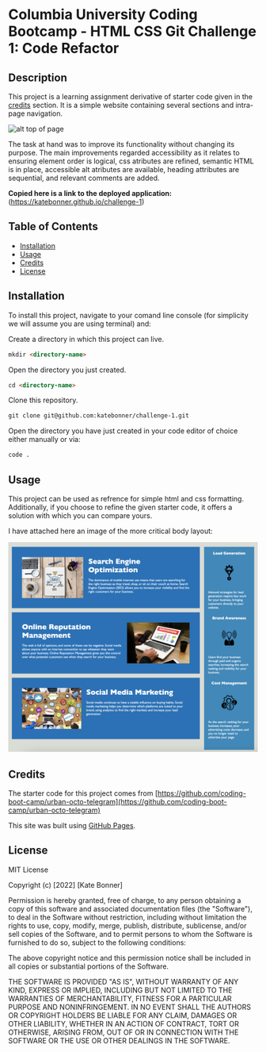 # Columbia University Coding Bootcamp - HTML CSS Git Challenge 1: Code Refactor

## Description

This project is a learning assignment derivative of starter code given in the [credits](#credits) section. It is a simple website containing several sections and intra-page navigation.

![alt top of page](README-images/top-of-page.png)

The task at hand was to improve its functionality without changing its purpose. The main improvements regarded accessibility as it relates to ensuring element order is logical, css atributes are refined, semantic HTML is in place, accessible alt atributes are available, heading attributes are sequential, and relevant comments are added.


**Copied here is a link to the deployed application:**
(https://katebonner.github.io/challenge-1)


## Table of Contents 

* [Installation](#installation)
* [Usage](#usage)
* [Credits](#credits)
* [License](#license)


## Installation

To install this project, navigate to your comand line console (for simplicity we will assume you are using terminal) and:

Create a directory in which this project can live.
```md
mkdir <directory-name>
```
Open the directory you just created.
```md
cd <directory-name>
```
Clone this repository.
```md
git clone git@github.com:katebonner/challenge-1.git
```
Open the directory you have just created in your code editor of choice either manually or via:
```md
code .
```

## Usage

This project can be used as refrence for simple html and css formatting. Additionally, if you choose to refine the given starter code, it offers a solution with which you can compare yours.

I have attached here an image of the more critical body layout:

![bottom of page](README-images/bottom-of-page.png)


## Credits

The starter code for this project comes from [https://github.com/coding-boot-camp/urban-octo-telegram](https://github.com/coding-boot-camp/urban-octo-telegram)

This site was built using [GitHub Pages](https://pages.github.com/).


## License

MIT License

Copyright (c) [2022] [Kate Bonner]

Permission is hereby granted, free of charge, to any person obtaining a copy
of this software and associated documentation files (the "Software"), to deal
in the Software without restriction, including without limitation the rights
to use, copy, modify, merge, publish, distribute, sublicense, and/or sell
copies of the Software, and to permit persons to whom the Software is
furnished to do so, subject to the following conditions:

The above copyright notice and this permission notice shall be included in all
copies or substantial portions of the Software.

THE SOFTWARE IS PROVIDED "AS IS", WITHOUT WARRANTY OF ANY KIND, EXPRESS OR
IMPLIED, INCLUDING BUT NOT LIMITED TO THE WARRANTIES OF MERCHANTABILITY,
FITNESS FOR A PARTICULAR PURPOSE AND NONINFRINGEMENT. IN NO EVENT SHALL THE
AUTHORS OR COPYRIGHT HOLDERS BE LIABLE FOR ANY CLAIM, DAMAGES OR OTHER
LIABILITY, WHETHER IN AN ACTION OF CONTRACT, TORT OR OTHERWISE, ARISING FROM,
OUT OF OR IN CONNECTION WITH THE SOFTWARE OR THE USE OR OTHER DEALINGS IN THE
SOFTWARE.

